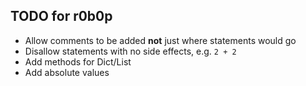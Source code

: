 ## TODO for r0b0p

- Allow comments to be added **not** just where statements would go
- Disallow statements with no side effects, e.g. `2 + 2`
- Add methods for Dict/List
- Add absolute values
